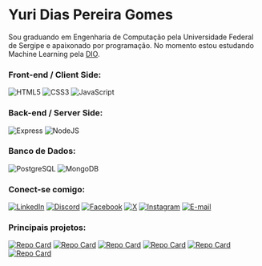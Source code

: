 # Yuri Dias Pereira Gomes

Sou graduando em Engenharia de Computação pela Universidade Federal de Sergipe e apaixonado por programação.
No momento estou estudando Machine Learning pela [DIO](https://www.dio.me/).

### Front-end / Client Side:
![HTML5](https://img.shields.io/badge/HTML5-E34F26?style=for-the-badge&logo=html5&logoColor=white) ![CSS3](https://img.shields.io/badge/CSS3-1572B6?style=for-the-badge&logo=css3&logoColor=white) ![JavaScript](https://img.shields.io/badge/JavaScript-F7DF1E?style=for-the-badge&logo=javascript&logoColor=black)

### Back-end / Server Side:
![Express](https://img.shields.io/badge/express.js-%23404d59.svg?style=for-the-badge&logo=express&logoColor=%2361DAFB) ![NodeJS](https://img.shields.io/badge/node.js-6DA55F?style=for-the-badge&logo=node.js&logoColor=white)

### Banco de Dados:
![PostgreSQL](https://img.shields.io/badge/PostgreSQL-000?style=for-the-badge&logo=postgresql) ![MongoDB](https://img.shields.io/badge/MongoDB-%234ea94b.svg?style=for-the-badge&logo=mongodb&logoColor=white)

### Conect-se comigo:
[![LinkedIn](https://img.shields.io/badge/LinkedIn-0077B5?style=for-the-badge&logo=linkedin&logoColor=white)](https://www.linkedin.com/in/yuridiasp/) [![Discord](https://img.shields.io/badge/Discord-7289DA?style=for-the-badge&logo=discord&logoColor=white)](https://discord.com/channels/@yuridiasp/) [![Facebook](https://img.shields.io/badge/Facebook-1877F2?style=for-the-badge&logo=facebook&logoColor=white)](https://www.facebook.com/yuri.dias.7739/) [![X](https://img.shields.io/badge/X-000?style=for-the-badge&logo=x)](https://x.com/YuriDias_P) [![Instagram](https://img.shields.io/badge/-Instagram-%23E4405F?style=for-the-badge&logo=instagram&logoColor=white)](https://www.instagram.com/yuridiasp/) [![E-mail](https://img.shields.io/badge/-Email-000?style=for-the-badge&logo=microsoft-outlook&logoColor=007BFF)](mailto:yuristardias@hotmail.com)

### Principais projetos:
[![Repo Card](https://github-readme-stats.vercel.app/api/pin/?username=yuridiasp&repo=WhatsappBackup&bg_color=000&border_color=30A3DC&show_icons=true&icon_color=30A3DC&title_color=E94D5F&text_color=FFF)](https://github.com/yuridiasp/WhatsappBackup) [![Repo Card](https://github-readme-stats.vercel.app/api/pin/?username=yuridiasp&repo=estruturaDeDados&bg_color=000&border_color=30A3DC&show_icons=true&icon_color=30A3DC&title_color=E94D5F&text_color=FFF)](https://github.com/yuridiasp/estruturaDeDados)
[![Repo Card](https://github-readme-stats.vercel.app/api/pin/?username=yuridiasp&repo=Blogapp-NodeJS&bg_color=000&border_color=30A3DC&show_icons=true&icon_color=30A3DC&title_color=E94D5F&text_color=FFF)](https://github.com/yuridiasp/Blogapp-NodeJS) [![Repo Card](https://github-readme-stats.vercel.app/api/pin/?username=yuridiasp&repo=Urna-Eletronica-POO-main&bg_color=000&border_color=30A3DC&show_icons=true&icon_color=30A3DC&title_color=E94D5F&text_color=FFF)](https://github.com/yuridiasp/Urna-Eletronica-POO-main)
[![Repo Card](https://github-readme-stats.vercel.app/api/pin/?username=yuridiasp&repo=santander-coders-2023.2&bg_color=000&border_color=30A3DC&show_icons=true&icon_color=30A3DC&title_color=E94D5F&text_color=FFF)](https://github.com/yuridiasp/santander-coders-2023.2) [![Repo Card](https://github-readme-stats.vercel.app/api/pin/?username=yuridiasp&repo=ExtensaoSistema&bg_color=000&border_color=30A3DC&show_icons=true&icon_color=30A3DC&title_color=E94D5F&text_color=FFF)](https://github.com/yuridiasp/ExtensaoSistema)
